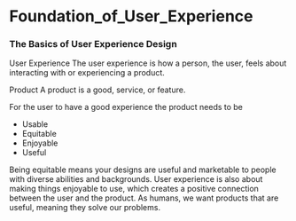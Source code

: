 # Foundation_of_User_Experience

### The Basics of User Experience Design

User Experience 
The user experience is how a person, the user, feels about interacting with or experiencing a product.

Product
A product is a good, service, or feature.

For the user to have a good experience the product needs to be 
- Usable 
- Equitable 
- Enjoyable 
- Useful 

Being equitable means your designs are useful and marketable to people with diverse abilities and backgrounds.
User experience is also about making things enjoyable to use, which creates a positive connection between the user and the product.
As humans, we want products that are useful, meaning they solve our problems.

